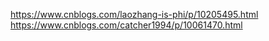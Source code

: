 https://www.cnblogs.com/laozhang-is-phi/p/10205495.html
https://www.cnblogs.com/catcher1994/p/10061470.html
